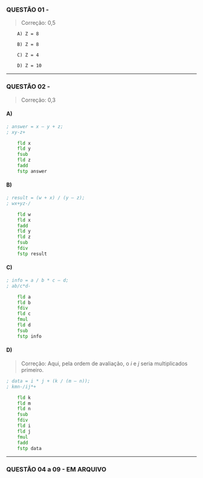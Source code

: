 ### QUESTÃO 01 -

> Correção: 0,5

        A) Z = 8

        B) Z = 8

        C) Z = 4
        
        D) Z = 10


----

### QUESTÃO 02 -

> Correção: 0,3

#### A)
```asm
; answer = x – y + z;
; xy-z+

    fld x
    fld y
    fsub
    fld z
    fadd
    fstp answer
```

#### B)
```asm
; result = (w + x) / (y – z);
; wx+yz-/

    fld w
    fld x
    fadd
    fld y
    fld z
    fsub
    fdiv
    fstp result
```

#### C)
```asm
; info = a / b * c – d; 
; ab/c*d-

    fld a
    fld b
    fdiv
    fld c
    fmul
    fld d
    fsub
    fstp info
```

#### D)

> Correção: Aqui, pela ordem de avaliação, o _i_ e _j_ seria multiplicados primeiro. 

```asm
; data = i * j + (k / (m – n));
; kmn-/ij*+

    fld k
    fld m
    fld n
    fsub
    fdiv
    fld i 
    fld j 
    fmul
    fadd
    fstp data
```
----
### QUESTÃO 04 a 09 - EM ARQUIVO


        

